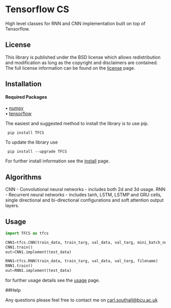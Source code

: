 # Tensorflow CS

High level classes for RNN and CNN implementation built on top of Tensorflow.

## License

This library is published under the BSD license which allows redistribution and modification as long as the copyright and disclaimers are contained. The full license information can be found on the [license](https://github.com/CarlSouthall/TFCS/blob/master/LICENSE) page. 

## Installation

#### Required Packages

• [numpy](https://www.numpy.org)   
• [tensorflow](https://www.tensorflow.org/)

The easiest and suggested method to install the library is to use pip.

     pip install TFCS

To update the library use

     pip install --upgrade TFCS
     
For further install information see the [install](https://github.com/CarlSouthall/TFCS/blob/master/install.md) page.


## Algorithms

CNN - Convolutional neural networks - includes both 2d and 3d usage.
RNN - Recurrent neural networks - includes tanh, LSTM, LSTMP and GRU cells, single directional and bi-directional configurations and soft attention output layers.

## Usage


```Python
import TFCS as tfcs

CNN1=tfcs.CNN(train_data, train_targ, val_data, val_targ, mini_batch_numbers, filename)
CNN1.train()
out=CNN1.implement(test_data)

RNN1=tfcs.RNN(train_data, train_targ, val_data, val_targ, filename)
RNN1.train()
out=RNN1.implement(test_data)

```
for further usage details see the [usage](https://github.com/CarlSouthall/TFCS/blob/master/usage.md) page.

##Help

Any questions please feel free to contact me on carl.southall@bcu.ac.uk






